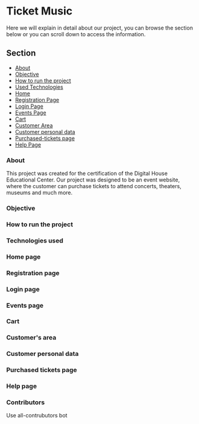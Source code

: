 # Ticket Music
Here we will explain in detail about our project, you can browse the section below or you can scroll down to access the information.

## Section
* [About](#About)
* [Objective](#Objective)
* [How to run the project](#How-to-run-the-project)
* [Used Technologies](#Used-Technologies)
* [Home](#Home)
* [Registration Page](#Registration-Page)
* [Login Page](#Login-Page)
* [Events Page](#Events-Page)
* [Cart](#Cart)
* [Customer Area](#Customer-Area)
* [Customer personal data](#Customer-personal-data)
* [Purchased-tickets page](#Purchased-tickets-page)
* [Help Page](#Help-Page)

### About
This project was created for the certification of the Digital House Educational Center. Our project was designed to be an event website, where the customer can purchase tickets to attend concerts, theaters, museums and much more.

### Objective

### How to run the project

### Technologies used

### Home page

### Registration page

### Login page

### Events page

### Cart

### Customer's area

### Customer personal data

### Purchased tickets page

### Help page

### Contributors
Use all-contrubutors bot
